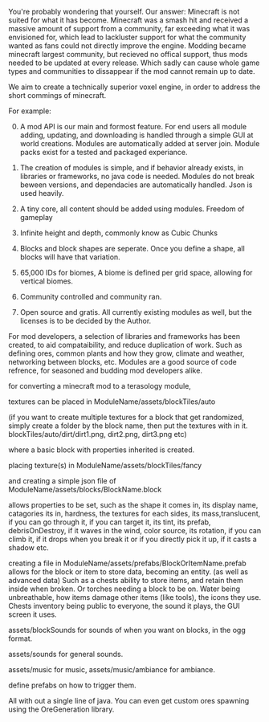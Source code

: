 You're probably wondering that yourself. Our answer: Minecraft is not suited  for what it has become. 
Minecraft was a smash hit and received a massive amount of support from a community, far exceeding what it was envisioned for, which lead to lackluster support for what the community wanted as fans could not directly improve the engine. Modding became minecraft largest community, but recieved no offical support, thus mods needed to be updated at every release. Which sadly can cause whole game types and communities to dissappear if the mod cannot remain up to date. 

We aim to create a technically superior voxel engine, in order to address the short commings of minecraft.



For example:

0. A mod API is our main and formost feature. For end users all module adding, updating, and downloading is handled through a simple GUI at world creations. Modules are automatically added at server join. Module packs exist for a tested and packaged experiance.

0. The creation of modules is simple, and if  behavior already exists, in libraries or frameworks, no java code is needed. Modules do not break beween versions, and dependacies are automatically handled. Json is used heavily.

0. A tiny core, all content should be added using modules. Freedom of gameplay

0. Infinite height and depth, commonly know as Cubic Chunks

0. Blocks and block shapes are seperate. Once you define a shape, all blocks will have that variation. 

0. 65,000 IDs for biomes, A biome is defined per grid space, allowing for vertical biomes.

0. Community controlled and community ran. 

0. Open source and gratis. All currently existing modules as well, but the licenses is to be decided by the Author. 


For mod developers, a selection of libraries and frameworks has been created, to aid compataibility, and reduce duplication of work. Such as defining ores, common plants and how they grow, climate and weather, networking between blocks, etc. Modules are a good source of code refrence, for seasoned and budding mod developers alike.

  
for converting a minecraft mod to a terasology module, 

textures can be placed in ModuleName/assets/blockTiles/auto 

(if you want to create multiple textures for a block that get randomized, simply create a folder by the block name, then put the textures with in it. blockTiles/auto/dirt/dirt1.png, dirt2.png, dirt3.png etc)

where a basic block with properties inherited is created. 

placing  texture(s) in ModuleName/assets/blockTiles/fancy 

and creating a simple json file of ModuleName/assets/blocks/BlockName.block

allows properties to be set, such as the shape it comes in, its display name, catagories its in, hardness, the textures for each sides, its mass,translucent, if you can go through it, if you can target it, its tint, its prefab, debrisOnDestroy, if it waves in the wind, color source, its rotation, if you can climb it, if it drops when you break it or if you directly pick it up, if it casts a shadow etc. 


creating a file in ModuleName/assets/prefabs/BlockOrItemName.prefab allows for the block or item to store data, becoming an entity. (as well as advanced data) Such as a chests ability to store items, and retain them inside when broken. Or torches needing a block to be on. Water being unbreathable, how items damage other items (like tools), the icons they use. Chests inventory being public to everyone, the sound it plays, the GUI screen it uses.  


assets/blockSounds for sounds of when you want on blocks, in the ogg format. 

assets/sounds for general sounds. 

assets/music for music, assets/music/ambiance for ambiance. 

define prefabs on how to trigger them. 





All with out a single line of java. You can even get custom ores spawning using the OreGeneration library. 



